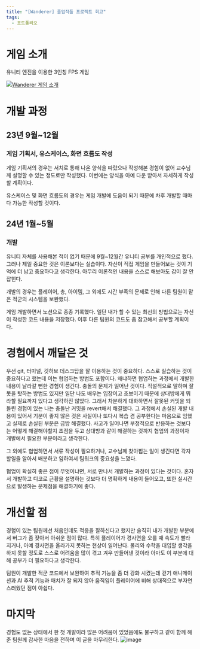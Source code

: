 ```yaml
---
title: "[Wanderer] 졸업작품 프로젝트 회고"
tags:
  - 포트폴리오
---
```


# 게임 소개
유니티 엔진을 이용한 3인칭 FPS 게임

[![Wanderer 게임 소개](https://img.youtube.com/vi/ID4E6PL9TLo/0.jpg)](https://www.youtube.com/watch?v=ID4E6PL9TLo)


# 개발 과정
## 23년 9월~12월
### 게임 기획서, 유스케이스, 화면 흐름도 작성

게임 기획서의 경우는 서치로 통해 나온 양식을 따랐으나 작성해본 경험이 없어 교수님께 설명할 수 있는 정도로만 작성했다. 
이번에는 양식을 아예 다운 받아서 자세하게 작성할 계획이다.

유스케이스 및 화면 흐름도의 경우는 게임 개발에 도움이 되기 때문에 차후 개발할 때마다 가능한 작성할 것이다.

## 24년 1월~5월
### 개발

유니티 자체를 사용해본 적이 없기 때문에 9월~12월간 유니티 공부를 개인적으로 했다.
그러나 제일 중요한 것은 이론보다는 실습이다. 
자신이 직접 게임을 만들어보는 것이 기억에 더 남고 중요하다고 생각한다.
아무리 이론적인 내용을 스스로 해보아도 감이 잘 안잡힌다.

개발의 경우는 플레이어, 총, 아이템, 그 외에도 시간 부족의 문제로 인해 다른 팀원이 맡은 적군의 시스템을 보완했다.

게임 개발하면서 노션으로 종종 기록했다. 일단 내가 할 수 있는 최선의 방법으로는 자신이 작성한 코드 내용을 저장했다.
이후 다른 팀원의 코드도 좀 참고해서 공부할 계획이다.

# 경험에서 깨달은 것
우선 git, 터미널, 깃허브 데스크탑을 잘 이용하는 것이 중요하다.
스스로 실습하는 것이 중요하다고 했는데 이는 협업하는 방법도 포함이다.
왜냐하면 협업하는 과정에서 개발한 내용이 날라갈 뻔한 경험이 생긴다. 
충돌의 문제가 일어난 것이다.
직설적으로 말하며 잘못을 탓하는 방법도 있지만
일단 나도 배우는 입장이고 초보이기 때문에
상대방에게 뭐라할 필요까지 있다고 생각하진 않았다.
그래서 차분하게 대화하면서 잘못된 커밋을 되돌린 경험이 있는 나는 충돌난 커밋을 revert해서 해결했다.
그 과정에서 손실된 개발 내용이 있어서 기분이 좋지 않은 것은 사실이나
또다시 복습 겸 공부한다는 마음으로 임했고 실제로 손실된 부분은 금방 해결했다.
사고가 일어나면 부정적으로 반응하는 것보다는 어떻게 해결해야할지 초점을 두고 
상대방과 같이 해결하는 것까지 협업의 과정이자 개발에서 필요한 부분이라고 생각한다.

그 외에도 협업하면서 서류 작성이 필요하거나, 교수님께 찾아뵙는 일이 생긴다면
각자 할일을 알아서 배분하고 임하여서 팀워크의 중요성을 느꼈다. 

협업이 확실히 좋은 점이 무엇이냐면, 서로 만나서 개발하는 과정이 있다는 것이다.
혼자서 개발하고 디코로 근황을 설명하는 것보다
더 명확하게 내용이 들어오고, 또한 실시간으로 발생하는 문제점을 해결하기에 좋다.

# 개선할 점

경험이 있는 팀원께선 처음인데도 적응을 잘하신다고 했지만
솔직히 내가 개발한 부분에서 버그가 좀 잦아서 아쉬운 점이 많다.
특히 플레이어가 경사면을 오를 때 속도가 빨라지거나, 
아예 경사면을 올라가지 못하는 현상이 일어난다.
물리와 수학을 대입할 생각을 하지 못할 정도로
스스로 어려움을 많이 겪고 겨우 만들어낸 것이라
아마도 이 부분에 대해 공부가 더 필요하다고 생각한다.

팀원이 개발한 적군 코드에서 보완하여 추적 기능을 좀 더 강화 시켰는데
걷기 애니메이션과 AI 추적 기능과 매치가 잘 되지 않아
움직임이 플레이어에 비해 상대적으로 부자연스러웠던 점이 아쉽다.

# 마지막

경험도 없는 상태에서 한 첫 개발이라 많은 어려움이 있었음에도 불구하고 같이 함께 해준 팀원께 감사한 마음을 전하며 이 글을 마무리한다.
![image](https://github.com/doyeonghyun/doyeonghyun.github.io/assets/68155575/1ee6ea83-c209-4cf9-9d0d-0f57e3419bf6)

